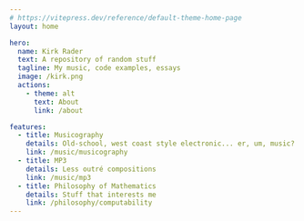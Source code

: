 ```yaml
---
# https://vitepress.dev/reference/default-theme-home-page
layout: home

hero:
  name: Kirk Rader
  text: A repository of random stuff
  tagline: My music, code examples, essays
  image: /kirk.png
  actions:
    - theme: alt
      text: About
      link: /about

features:
  - title: Musicography
    details: Old-school, west coast style electronic... er, um, music?
    link: /music/musicography
  - title: MP3
    details: Less outré compositions
    link: /music/mp3
  - title: Philosophy of Mathematics
    details: Stuff that interests me
    link: /philosophy/computability
---
```

